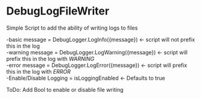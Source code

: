 # DebugLogFileWriter
Simple Script to add the ability of writing logs to files

-basic message = DebugLogger.LogInfo({message}) <- script will not prefix this in the log<br>
-warning message = DebugLogger.LogWarning({message}) <- script will prefix this in the log with *WARNING*<br>
-error message = DebugLogger.LogError({message}) <- script will prefix this in the log with *ERROR*<br>
-Enable/Disable Logging = isLoggingEnabled <- Defaults to true

ToDo:
Add Bool to enable or disable file writing
